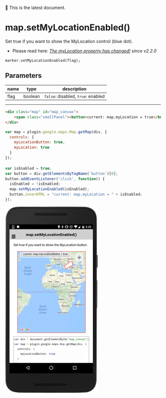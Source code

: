 :green_heart: This is the latest document.

# map.setMyLocationEnabled()

Set true if you want to show the MyLocation control (blue dot).

* Please read here: _[The myLocation property has changed!](https://github.com/mapsplugin/cordova-plugin-googlemaps-doc/blob/master/v2.0.0/ReleaseNotes/v2.2.0/README.md#the-mylocation-property-has-changed) since v2.2.0_

```
marker.setMyLocationEnabled(flag);
```

## Parameters

name           | type     | description
---------------|----------|---------------------------------------
flag           | boolean  | `false`: disabled, `true`: enabled
------------------------------------------------------------------

```html
<div class="map" id="map_canvas">
    <span class="smallPanel"><button>current: map.myLocation = true</button></span>
</div>
```

```js
var map = plugin.google.maps.Map.getMap(div, {
  controls: {
    myLocationButton: true,
    myLocation: true
  }
});

var isEnabled = true;
var button = div.getElementsByTagName('button')[0];
button.addEventListener('click', function() {
  isEnabled = !isEnabled;
  map.setMyLocationEnabled(isEnabled);
  button.innerHTML = "current: map.myLocation = " + isEnabled;
});
```

![](image.gif)
